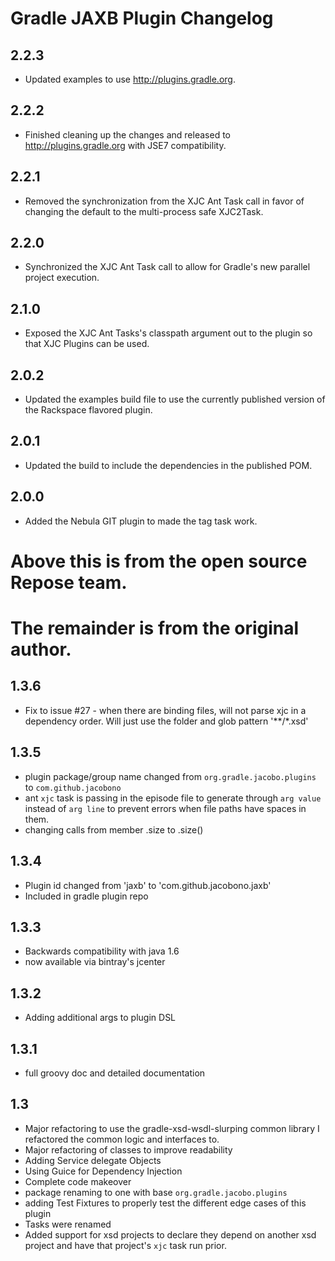# Gradle JAXB Plugin Changelog

## 2.2.3
- Updated examples to use http://plugins.gradle.org.

## 2.2.2
- Finished cleaning up the changes and released to
  http://plugins.gradle.org with JSE7 compatibility.

## 2.2.1
- Removed the synchronization from the XJC Ant Task call in favor of
  changing the default to the multi-process safe XJC2Task.

## 2.2.0
- Synchronized the XJC Ant Task call to allow for Gradle's new parallel
  project execution.

## 2.1.0
- Exposed the XJC Ant Tasks's classpath argument out to the plugin so
  that XJC Plugins can be used.

## 2.0.2
- Updated the examples build file to use the currently published version
  of the Rackspace flavored plugin.

## 2.0.1
- Updated the build to include the dependencies in the published POM.

## 2.0.0
- Added the Nebula GIT plugin to made the tag task work.

# Above this is from the open source Repose team.
# The remainder is from the original author.

## 1.3.6
- Fix to issue #27 - when there are binding files, will not parse xjc
  in a dependency order.  Will just use the folder and glob pattern
  '**/*.xsd'

## 1.3.5

- plugin package/group name changed from `org.gradle.jacobo.plugins`
  to `com.github.jacobono`
- ant `xjc` task is passing in the episode file to generate through
  `arg value` instead of `arg line` to prevent errors when file paths
  have spaces in them.
- changing calls from member .size to .size()

## 1.3.4

- Plugin id changed from 'jaxb' to 'com.github.jacobono.jaxb'
- Included in gradle plugin repo

## 1.3.3

- Backwards compatibility with java 1.6
- now available via bintray's jcenter

## 1.3.2

- Adding additional args to plugin DSL

## 1.3.1

- full groovy doc and detailed documentation

## 1.3

- Major refactoring to use the gradle-xsd-wsdl-slurping common library
  I refactored the common logic and interfaces to. 
- Major refactoring of classes to improve readability
- Adding Service delegate Objects
- Using Guice for Dependency Injection
- Complete code makeover
- package renaming to one with base `org.gradle.jacobo.plugins`
- adding Test Fixtures to properly test the different edge cases of this
  plugin
- Tasks were renamed
- Added support for xsd projects to declare they depend on another xsd
  project and have that project's `xjc` task run prior. 
